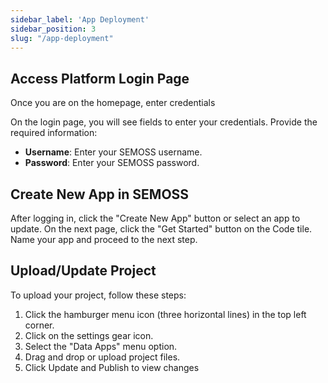 ```yaml
---
sidebar_label: 'App Deployment'
sidebar_position: 3
slug: "/app-deployment"
---
```


## Access Platform Login Page

Once you are on the homepage, enter credentials

On the login page, you will see fields to enter your credentials. Provide the required information:

- **Username**: Enter your SEMOSS username.
- **Password**: Enter your SEMOSS password.

## Create New App in SEMOSS

After logging in, click the "Create New App" button or select an app to update. On the next page, click the "Get Started" button on the Code tile. Name your app and proceed to the next step.

## Upload/Update Project

To upload your project, follow these steps:

1. Click the hamburger menu icon (three horizontal lines) in the top left corner.
2. Click on the settings gear icon.
3. Select the "Data Apps" menu option.
4. Drag and drop or upload project files.
5. Click Update and Publish to view changes
